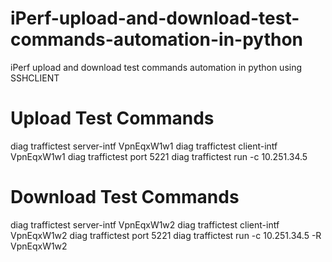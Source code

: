 # iPerf-upload-and-download-test-commands-automation-in-python
iPerf upload and download test commands automation in python using SSHCLIENT

# Upload Test Commands
diag traffictest server-intf VpnEqxW1w1
diag traffictest client-intf VpnEqxW1w1
diag traffictest port 5221
diag traffictest run -c 10.251.34.5


# Download Test Commands
diag traffictest server-intf VpnEqxW1w2
diag traffictest client-intf VpnEqxW1w2
diag traffictest port 5221
diag traffictest run -c 10.251.34.5 -R VpnEqxW1w2
